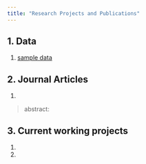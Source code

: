 ```yaml
---
title: "Research Projects and Publications"
---
```

## 1. Data 

1. [sample data](https://www.jianguoyun.com/p/DTqciWQQo8WWBhiN03M)


## 2. Journal Articles

1. 

> abstract: 



## 3. Current working projects

1. 

2. 